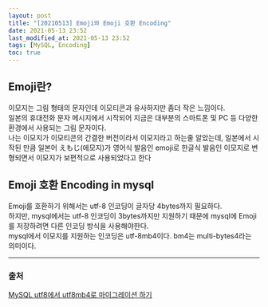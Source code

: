 ```yaml
---
layout: post
title: "[20210513] Emoji와 Emoji 호환 Encoding"
date: 2021-05-13 23:52
last_modified_at: 2021-05-13 23:52
tags: [MySQL, Encoding]
toc: true
---
```


## Emoji란?

이모지는 그림 형태의 문자인데 이모티콘과 유사하지만 좀더 작은 느낌이다.  
일본의 휴대전화 문자 메시지에서 시작되어 지금은 대부분의 스마트폰 및 PC 등 다양한 환경에서 사용되는 그림 문자이다.  
나는 이모지가 이모티콘의 간결한 버전이라서 이모지라고 하는줄 알았는데, 일본에서 시작된 만큼 일본어 えもじ(에모지)가 영어식 발음인 emoji로 한글식 발음인 이모지로 변형되면서 이모지가 보편적으로 사용되었다고 한다

## Emoji 호환 Encoding in mysql

Emoji를 호환하기 위해서는 utf-8 인코딩이 글자당 4bytes까지 필요하다.  
하지만, mysql에서는 utf-8 인코딩이 3bytes까지만 지원하기 때문에 mysql에 Emoji를 저장하려면 다른 인코딩 방식을 사용해야한다.  
mysql에서 이모지를 지원하는 인코딩은 utf-8mb4이다. bm4는 multi-bytes4라는 의미이다.

---

### 출처

[MySQL utf8에서 utf8mb4로 마이그레이션 하기](https://www.letmecompile.com/mysql-utf8-utf8mb4-migration/)
